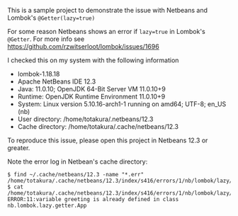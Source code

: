 This is a sample project to demonstrate the issue with Netbeans and Lombok's `@Getter(lazy=true)`

For some reason Netbeans shows an error if `lazy=true` in Lombok's `@Getter`.  For more info see
https://github.com/rzwitserloot/lombok/issues/1696

I checked this on my system with the following information
* lombok-1.18.18
* Apache NetBeans IDE 12.3
* Java: 11.0.10; OpenJDK 64-Bit Server VM 11.0.10+9
* Runtime: OpenJDK Runtime Environment 11.0.10+9
* System: Linux version 5.10.16-arch1-1 running on amd64; UTF-8; en_US (nb)
* User directory: /home/totakura/.netbeans/12.3
* Cache directory: /home/totakura/.cache/netbeans/12.3

To reproduce this issue, please open this project in Netbeans 12.3 or greater.

Note the error log in Netbean's cache directory:

```
$ find ~/.cache/netbeans/12.3 -name "*.err"
/home/totakura/.cache/netbeans/12.3/index/s416/errors/1/nb/lombok/lazy/getter/App.java.err
$ cat /home/totakura/.cache/netbeans/12.3/index/s416/errors/1/nb/lombok/lazy/getter/App.java.err
ERROR:11:variable greeting is already defined in class nb.lombok.lazy.getter.App
```